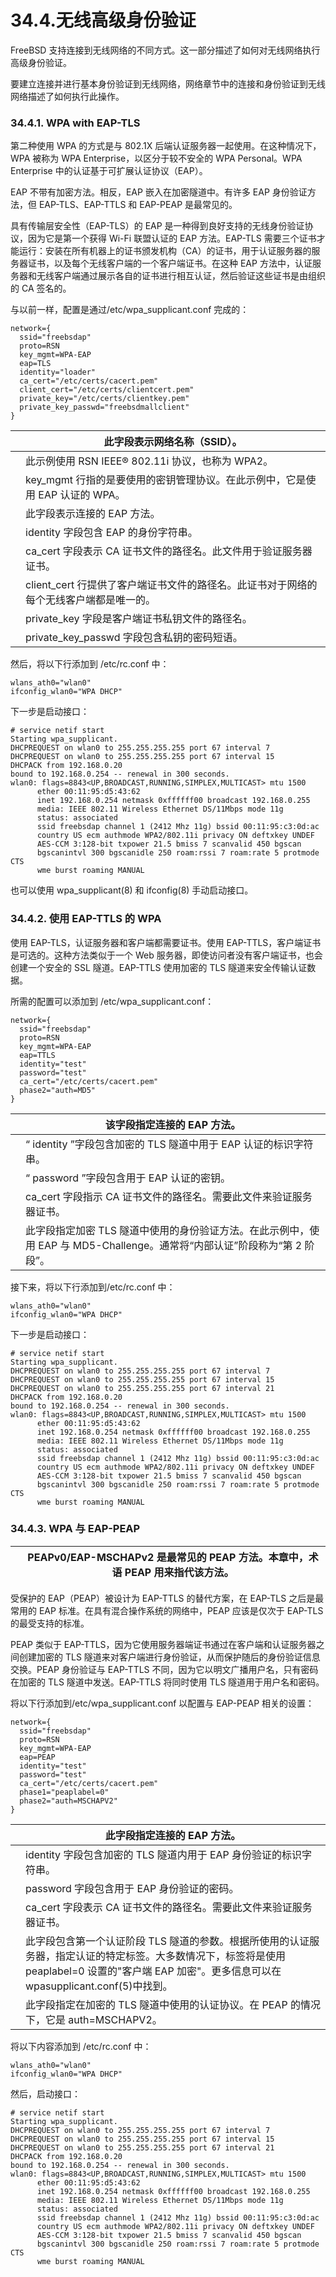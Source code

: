 # 34.4.无线高级身份验证

FreeBSD 支持连接到无线网络的不同方式。这一部分描述了如何对无线网络执行高级身份验证。

要建立连接并进行基本身份验证到无线网络，网络章节中的连接和身份验证到无线网络描述了如何执行此操作。

### 34.4.1. WPA with EAP-TLS

第二种使用 WPA 的方式是与 802.1X 后端认证服务器一起使用。在这种情况下，WPA 被称为 WPA Enterprise，以区分于较不安全的 WPA Personal。WPA Enterprise 中的认证基于可扩展认证协议（EAP）。

EAP 不带有加密方法。相反，EAP 嵌入在加密隧道中。有许多 EAP 身份验证方法，但 EAP-TLS、EAP-TTLS 和 EAP-PEAP 是最常见的。

具有传输层安全性（EAP-TLS）的 EAP 是一种得到良好支持的无线身份验证协议，因为它是第一个获得 Wi-Fi 联盟认证的 EAP 方法。EAP-TLS 需要三个证书才能运行：安装在所有机器上的证书颁发机构（CA）的证书，用于认证服务器的服务器证书，以及每个无线客户端的一个客户端证书。在这种 EAP 方法中，认证服务器和无线客户端通过展示各自的证书进行相互认证，然后验证这些证书是由组织的 CA 签名的。

与以前一样，配置是通过/etc/wpa_supplicant.conf 完成的：

```
network={
  ssid="freebsdap" 
  proto=RSN  
  key_mgmt=WPA-EAP 
  eap=TLS 
  identity="loader" 
  ca_cert="/etc/certs/cacert.pem" 
  client_cert="/etc/certs/clientcert.pem" 
  private_key="/etc/certs/clientkey.pem" 
  private_key_passwd="freebsdmallclient" 
}
```

|  | 此字段表示网络名称（SSID）。                                            |
| -- | ---------------------------------------------------------------------------------------- |
|  | 此示例使用 RSN IEEE® 802.11i 协议，也称为 WPA2。                       |
|  | key_mgmt 行指的是要使用的密钥管理协议。在此示例中，它是使用 EAP 认证的 WPA。 |
|  | 此字段表示连接的 EAP 方法。                                             |
|  | identity 字段包含 EAP 的身份字符串。                                    |
|  | ca_cert 字段表示 CA 证书文件的路径名。此文件用于验证服务器证书。        |
|  | client_cert 行提供了客户端证书文件的路径名。此证书对于网络的每个无线客户端都是唯一的。|
|  | private_key 字段是客户端证书私钥文件的路径名。                          |
|  | private_key_passwd 字段包含私钥的密码短语。                             |

然后，将以下行添加到 /etc/rc.conf 中：

```
wlans_ath0="wlan0"
ifconfig_wlan0="WPA DHCP"
```

下一步是启动接口：

```
# service netif start
Starting wpa_supplicant.
DHCPREQUEST on wlan0 to 255.255.255.255 port 67 interval 7
DHCPREQUEST on wlan0 to 255.255.255.255 port 67 interval 15
DHCPACK from 192.168.0.20
bound to 192.168.0.254 -- renewal in 300 seconds.
wlan0: flags=8843<UP,BROADCAST,RUNNING,SIMPLEX,MULTICAST> mtu 1500
      ether 00:11:95:d5:43:62
      inet 192.168.0.254 netmask 0xffffff00 broadcast 192.168.0.255
      media: IEEE 802.11 Wireless Ethernet DS/11Mbps mode 11g
      status: associated
      ssid freebsdap channel 1 (2412 Mhz 11g) bssid 00:11:95:c3:0d:ac
      country US ecm authmode WPA2/802.11i privacy ON deftxkey UNDEF
      AES-CCM 3:128-bit txpower 21.5 bmiss 7 scanvalid 450 bgscan
      bgscanintvl 300 bgscanidle 250 roam:rssi 7 roam:rate 5 protmode CTS
      wme burst roaming MANUAL
```

也可以使用 wpa_supplicant(8) 和 ifconfig(8) 手动启动接口。

### 34.4.2. 使用 EAP-TTLS 的 WPA

使用 EAP-TLS，认证服务器和客户端都需要证书。使用 EAP-TTLS，客户端证书是可选的。这种方法类似于一个 Web 服务器，即使访问者没有客户端证书，也会创建一个安全的 SSL 隧道。EAP-TTLS 使用加密的 TLS 隧道来安全传输认证数据。

所需的配置可以添加到 /etc/wpa_supplicant.conf：

```
network={
  ssid="freebsdap"
  proto=RSN
  key_mgmt=WPA-EAP
  eap=TTLS 
  identity="test" 
  password="test" 
  ca_cert="/etc/certs/cacert.pem" 
  phase2="auth=MD5" 
}
```

|  | 该字段指定连接的 EAP 方法。                                                                                    |
| -- | ------------------------------------------------------------------------------------------------------------------------------- |
|  | “ identity ”字段包含加密的 TLS 隧道中用于 EAP 认证的标识字符串。                                             |
|  | “ password ”字段包含用于 EAP 认证的密钥。                                                                    |
|  | ca_cert 字段指示 CA 证书文件的路径名。需要此文件来验证服务器证书。                                             |
|  | 此字段指定加密 TLS 隧道中使用的身份验证方法。在此示例中，使用 EAP 与 MD5-Challenge。通常将“内部认证”阶段称为“第 2 阶段”。|

接下来，将以下行添加到/etc/rc.conf 中：

```
wlans_ath0="wlan0"
ifconfig_wlan0="WPA DHCP"
```

下一步是启动接口：

```
# service netif start
Starting wpa_supplicant.
DHCPREQUEST on wlan0 to 255.255.255.255 port 67 interval 7
DHCPREQUEST on wlan0 to 255.255.255.255 port 67 interval 15
DHCPREQUEST on wlan0 to 255.255.255.255 port 67 interval 21
DHCPACK from 192.168.0.20
bound to 192.168.0.254 -- renewal in 300 seconds.
wlan0: flags=8843<UP,BROADCAST,RUNNING,SIMPLEX,MULTICAST> mtu 1500
      ether 00:11:95:d5:43:62
      inet 192.168.0.254 netmask 0xffffff00 broadcast 192.168.0.255
      media: IEEE 802.11 Wireless Ethernet DS/11Mbps mode 11g
      status: associated
      ssid freebsdap channel 1 (2412 Mhz 11g) bssid 00:11:95:c3:0d:ac
      country US ecm authmode WPA2/802.11i privacy ON deftxkey UNDEF
      AES-CCM 3:128-bit txpower 21.5 bmiss 7 scanvalid 450 bgscan
      bgscanintvl 300 bgscanidle 250 roam:rssi 7 roam:rate 5 protmode CTS
      wme burst roaming MANUAL
```

### 34.4.3. WPA 与 EAP-PEAP

|  | PEAPv0/EAP-MSCHAPv2 是最常见的 PEAP 方法。本章中，术语 PEAP 用来指代该方法。|
| -- | ------------------------------------------------------------------------------ |

受保护的 EAP（PEAP）被设计为 EAP-TTLS 的替代方案，在 EAP-TLS 之后是最常用的 EAP 标准。在具有混合操作系统的网络中，PEAP 应该是仅次于 EAP-TLS 的最受支持的标准。

PEAP 类似于 EAP-TTLS，因为它使用服务器端证书通过在客户端和认证服务器之间创建加密的 TLS 隧道来对客户端进行身份验证，从而保护随后的身份验证信息交换。PEAP 身份验证与 EAP-TTLS 不同，因为它以明文广播用户名，只有密码在加密的 TLS 隧道中发送。EAP-TTLS 将同时使用 TLS 隧道用于用户名和密码。

将以下行添加到/etc/wpa_supplicant.conf 以配置与 EAP-PEAP 相关的设置：

```
network={
  ssid="freebsdap"
  proto=RSN
  key_mgmt=WPA-EAP
  eap=PEAP 
  identity="test" 
  password="test" 
  ca_cert="/etc/certs/cacert.pem" 
  phase1="peaplabel=0" 
  phase2="auth=MSCHAPV2" 
}
```

|  | 此字段指定连接的 EAP 方法。                                                                                                                                                        |
| -- | --------------------------------------------------------------------------------------------------------------------------------------------------------------------------------------------------- |
|  | identity 字段包含加密的 TLS 隧道内用于 EAP 身份验证的标识字符串。                                                                                                                  |
|  | password 字段包含用于 EAP 身份验证的密码。                                                                                                                                         |
|  | ca_cert 字段表示 CA 证书文件的路径名。需要此文件来验证服务器证书。                                                                                                                 |
|  | 此字段包含第一个认证阶段 TLS 隧道的参数。根据所使用的认证服务器，指定认证的特定标签。大多数情况下，标签将是使用 peaplabel=0 设置的"客户端 EAP 加密"。更多信息可以在 wpasupplicant.conf(5)中找到。|
|  | 此字段指定在加密的 TLS 隧道中使用的认证协议。在 PEAP 的情况下，它是 auth=MSCHAPV2。                                                                                               |

将以下内容添加到 /etc/rc.conf 中：

```
wlans_ath0="wlan0"
ifconfig_wlan0="WPA DHCP"
```

然后，启动接口：

```
# service netif start
Starting wpa_supplicant.
DHCPREQUEST on wlan0 to 255.255.255.255 port 67 interval 7
DHCPREQUEST on wlan0 to 255.255.255.255 port 67 interval 15
DHCPREQUEST on wlan0 to 255.255.255.255 port 67 interval 21
DHCPACK from 192.168.0.20
bound to 192.168.0.254 -- renewal in 300 seconds.
wlan0: flags=8843<UP,BROADCAST,RUNNING,SIMPLEX,MULTICAST> mtu 1500
      ether 00:11:95:d5:43:62
      inet 192.168.0.254 netmask 0xffffff00 broadcast 192.168.0.255
      media: IEEE 802.11 Wireless Ethernet DS/11Mbps mode 11g
      status: associated
      ssid freebsdap channel 1 (2412 Mhz 11g) bssid 00:11:95:c3:0d:ac
      country US ecm authmode WPA2/802.11i privacy ON deftxkey UNDEF
      AES-CCM 3:128-bit txpower 21.5 bmiss 7 scanvalid 450 bgscan
      bgscanintvl 300 bgscanidle 250 roam:rssi 7 roam:rate 5 protmode CTS
      wme burst roaming MANUAL
```
